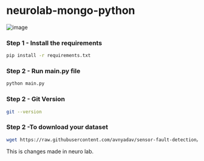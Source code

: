 # neurolab-mongo-python

![image](https://user-images.githubusercontent.com/57321948/196933065-4b16c235-f3b9-4391-9cfe-4affcec87c35.png)

### Step 1 - Install the requirements

```bash
pip install -r requirements.txt
```

### Step 2 - Run main.py file

```bash
python main.py

```
### Step 2 - Git Version

```bash
git --version
```

### Step 2 -To download your dataset

```bash
wget https://raw.githubusercontent.com/avnyadav/sensor-fault-detection/main/aps_failure_training_set1.csv
```
This is changes made in neuro lab.
